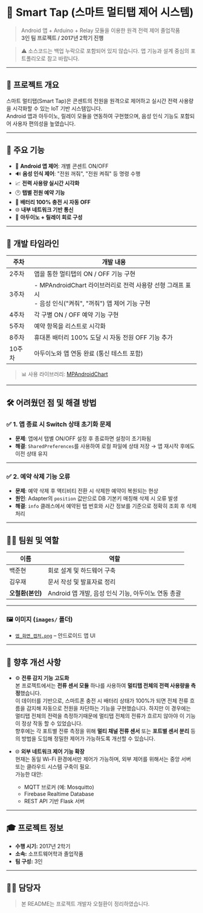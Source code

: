 # 🔌 Smart Tap (스마트 멀티탭 제어 시스템)

> Android 앱 + Arduino + Relay 모듈을 이용한 원격 전력 제어 졸업작품  
> **3인 팀 프로젝트 / 2017년 2학기 진행**

> ⚠️ 소스코드는 백업 누락으로 포함되어 있지 않습니다. 앱 기능과 설계 중심의 포트폴리오로 참고 바랍니다.
---

## 📌 프로젝트 개요

스마트 멀티탭(Smart Tap)은 콘센트의 전원을 원격으로 제어하고 실시간 전력 사용량을 시각화할 수 있는 IoT 기반 시스템입니다.  
Android 앱과 아두이노, 릴레이 모듈을 연동하여 구현했으며, 음성 인식 기능도 포함되어 사용자 편의성을 높였습니다.

---

## 🧠 주요 기능

- 📱 **Android 앱 제어**: 개별 콘센트 ON/OFF
- 🔊 **음성 인식 제어**: "전원 꺼줘", "전원 켜줘" 등 명령 수행
- 📈 **전력 사용량 실시간 시각화**
- 🕐 **탭별 전원 예약 기능**
- 🔋 **배터리 100% 충전 시 자동 OFF**
- 🌐 **내부 네트워크 기반 통신**
- 🔌 **아두이노 + 릴레이 회로 구성**

---

## 📆 개발 타임라인

| 주차 | 개발 내용 |
|------|-----------|
| 2주차 | 앱을 통한 멀티탭의 ON / OFF 기능 구현 |
| 3주차 | - MPAndroidChart 라이브러리로 전력 사용량 선형 그래프 표시<br>- 음성 인식("켜줘", "꺼줘") 앱 제어 기능 구현 |
| 4주차 | 각 구별 ON / OFF 예약 기능 구현 |
| 5주차 | 예약 항목을 리스트로 시각화 |
| 8주차 | 휴대폰 배터리 100% 도달 시 자동 전원 OFF 기능 추가 |
| 10주차 | 아두이노와 앱 연동 완료 (통신 테스트 포함) |

> 📊 사용 라이브러리: [MPAndroidChart](https://github.com/PhilJay/MPAndroidChart)

---

## 🛠️ 어려웠던 점 및 해결 방법

### ✅ 1. 앱 종료 시 Switch 상태 초기화 문제

- **문제**: 앱에서 탭별 ON/OFF 설정 후 종료하면 설정이 초기화됨
- **해결**: `SharedPreferences`를 사용하여 로컬 파일에 상태 저장 → 앱 재시작 후에도 이전 상태 유지

---

### ✅ 2. 예약 삭제 기능 오류

- **문제**: 예약 삭제 후 액티비티 전환 시 삭제한 예약이 복원되는 현상
- **원인**: Adapter의 `position` 값만으로 DB 기본키 매칭해 삭제 시 오류 발생
- **해결**: `info` 클래스에서 예약된 탭 번호와 시간 정보를 기준으로 정확히 조회 후 삭제 처리

---

## 🧑‍💻 팀원 및 역할

| 이름       | 역할                            |
|------------|---------------------------------|
| 백준현       | 회로 설계 및 하드웨어 구축       |
| 김우재       | 문서 작성 및 발표자료 정리       |
| **오철환(본인)** | Android 앱 개발, 음성 인식 기능, 아두이노 연동 총괄 |

---
### 🖼️ 이미지 (`images/` 폴더)
- [`앱_화면_캡처.png`](images/앱화면.pdf) – 안드로이드 앱 UI

---

## 🔧 향후 개선 사항

- ⚙️ **전류 감지 기능 고도화**  
  본 프로젝트에서는 **전류 센서 모듈** 하나를 사용하여 **멀티탭 전체의 전력 사용량을 측정**했습니다.  
  이 데이터를 기반으로, 스마트폰 충전 시 배터리 상태가 100%가 되면 전체 전류 흐름을 감지해 자동으로 전원을 차단하는 기능을 구현했습니다.
  하지만 이 경우에는 멀티탭 전체의 전력을 측정하기때문에 멀티탭 전체의 전류가 흐르지 않아야 이 기능이 정상 작동 할 수 있었습니다.  
  향후에는 각 포트별 전류 측정을 위해 **멀티 채널 전류 센서** 또는 **포트별 센서 분리** 등의 방법을 도입해 정밀한 제어가 가능하도록 개선할 수 있습니다.

- 🌐 **외부 네트워크 제어 기능 확장**  
  현재는 동일 Wi-Fi 환경에서만 제어가 가능하며, 외부 제어를 위해서는 중앙 서버 또는 클라우드 시스템 구축이 필요.  
  가능한 대안:
  - MQTT 브로커 (예: Mosquitto)
  - Firebase Realtime Database
  - REST API 기반 Flask 서버



---

## 🎓 프로젝트 정보

- **수행 시기:** 2017년 2학기
- **소속:** 소프트웨어학과 졸업작품
- **팀 구성:** 3인

---

## 🙋‍♂️ 담당자

> 본 README는 프로젝트 개발자 오철환이 정리하였습니다.
